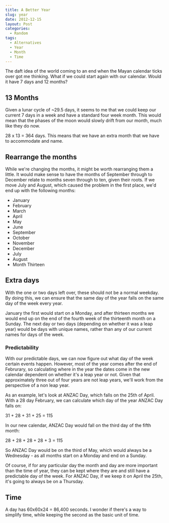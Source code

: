 ```yaml
---
title: A Better Year
slug: year
date: 2012-12-15
layout: Post
categories:
  - Random
tags:
  - Alternatives
  - Year
  - Month
  - Time
---
```


The daft idea of the world coming to an end when the Mayan calendar ticks over got me thinking. What if we could start again with our calendar. Would it have 7 days and 12 months?

<!-- more -->

## 13 Months

Given a lunar cycle of ~29.5 days, it seems to me that we could keep our current 7 days in a week and have a standard four week month. This would mean that the phases of the moon would slowly drift from our month, much like they do now.

28 x 13 = 364 days. This means that we have an extra month that we have to accommodate and name.

## Rearrange the months

While we're changing the months, it might be worth rearranging them a little. It would make sense to have the months of September through to December relate to months seven through to ten, given their roots. If we move July and August, which caused the problem in the first place, we'd end up with the following months:

- January
- February
- March
- April
- May
- June
- September
- October
- November
- December
- July
- August
- Month Thirteen

## Extra days

With the one or two days left over, these should not be a normal weekday. By doing this, we can ensure that the same day of the year falls on the same day of the week every year.

January the first would start on a Monday, and after thirteen months we would end up on the end of the fourth week of the thirteenth month on a Sunday. The next day or two days (depending on whether it was a leap year) would be days with unique names, rather than any of our current names for days of the week.

### Predictability

With our predictable days, we can now figure out what day of the week certain events happen. However, most of the year comes after the end of Februrary, so calculating where in the year the dates come in the new calendar dependent on whether it's a leap year or not. Given that approximately three out of four years are not leap years, we'll work from the perspective of a non leap year.

As an example, let's look at ANZAC Day, which falls on the 25th of April. With a 28 day February, we can calculate which day of the year ANZAC Day falls on:

31 + 28 + 31 + 25 = 115

In our new calendar, ANZAC Day would fall on the third day of the fifth month:

28 + 28 + 28 + 28 + 3 = 115

So ANZAC Day would be on the third of May, which would always be a Wednesday - as all months start on a Monday and end on a Sunday.

Of course, if for any particular day the month and day are more important than the time of year, they can be kept where they are and still have a predictable day of the week. For ANZAC Day, if we keep it on April the 25th, it's going to always be on a Thursday.

## Time

A day has 60x60x24 = 86,400 seconds. I wonder if there's a way to simplify time, while keeping the second as the basic unit of time.
